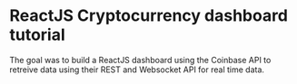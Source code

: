 # ReactJS Cryptocurrency dashboard tutorial
The goal was to build a ReactJS dashboard using the Coinbase API to retreive data using their REST and Websocket API for real time data.
